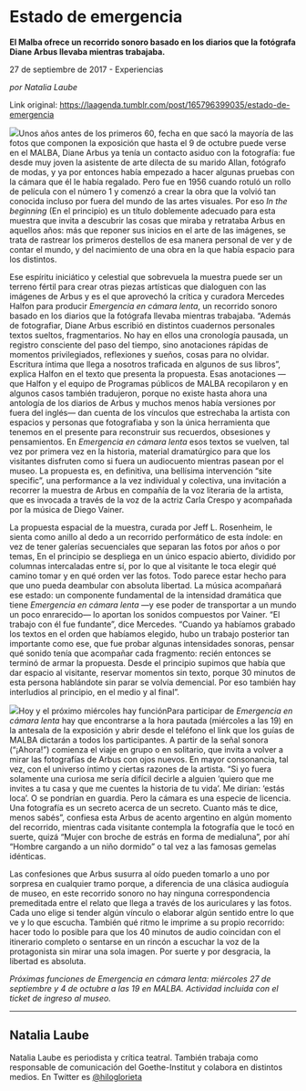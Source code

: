 # Estado de emergencia

**El Malba ofrece un recorrido sonoro basado en los diarios que la fotógrafa Diane Arbus llevaba mientras trabajaba.**

27 de septiembre de 2017 - Experiencias

_por Natalia Laube_

Link original: https://laagenda.tumblr.com/post/165796399035/estado-de-emergencia

![](https://64.media.tumblr.com/f225896500867eafdd9f941f801c9db4/tumblr_inline_pk0p28QWRY1t6q87u_500.jpg)Unos años antes de los primeros 60, fecha en que sacó la mayoría de las fotos que componen la exposición que hasta el 9 de octubre puede verse en el MALBA, Diane Arbus ya tenía un contacto asiduo con la fotografía: fue desde muy joven la asistente de arte dilecta de su marido Allan, fotógrafo de modas, y ya por entonces había empezado a hacer algunas pruebas con la cámara que él le había regalado. Pero fue en 1956 cuando rotuló un rollo de película con el número 1 y comenzó a crear la obra que la volvió tan conocida incluso por fuera del mundo de las artes visuales. Por eso *In the beginning* (En el principio) es un título doblemente adecuado para esta muestra que invita a descubrir las cosas que miraba y retrataba Arbus en aquellos años: más que reponer sus inicios en el arte de las imágenes, se trata de rastrear los primeros destellos de esa manera personal de ver y de contar el mundo, y del nacimiento de una obra en la que había espacio para los distintos. 


Ese espíritu iniciático y celestial que sobrevuela la muestra puede ser un terreno fértil para crear otras piezas artísticas que dialoguen con las imágenes de Arbus y es el que aprovechó la crítica y curadora Mercedes Halfon para producir *Emergencia en cámara lenta*, un recorrido sonoro basado en los diarios que la fotógrafa llevaba mientras trabajaba. “Además de fotografiar, Diane Arbus escribió en distintos cuadernos personales textos sueltos, fragmentarios. No hay en ellos una cronología pausada, un registro consciente del paso del tiempo, sino anotaciones rápidas de momentos privilegiados, reflexiones y sueños, cosas para no olvidar. Escritura íntima que llega a nosotros traficada en algunos de sus libros”, explica Halfon en el texto que presenta la propuesta. Esas anotaciones —que Halfon y el equipo de Programas públicos de MALBA recopilaron y en algunos casos también tradujeron, porque no existe hasta ahora una antología de los diarios de Arbus y muchos menos había versiones por fuera del inglés— dan cuenta de los vínculos que estrechaba la artista con espacios y personas que fotografiaba y son la única herramienta que tenemos en el presente para reconstruir sus recuerdos, obsesiones y pensamientos. En *Emergencia en cámara lenta* esos textos se vuelven, tal vez por primera vez en la historia, material dramatúrgico para que los visitantes disfruten como si fuera un audiocuento mientras pasean por el museo. La propuesta es, en definitiva, una bellísima intervención “site specific”, una performance a la vez individual y colectiva, una invitación a recorrer la muestra de Arbus en compañía de la voz literaria de la artista, que es invocada a través de la voz de la actriz Carla Crespo y acompañada por la música de Diego Vainer. 


La propuesta espacial de la muestra, curada por Jeff L. Rosenheim, le sienta como anillo al dedo a un recorrido performático de esta índole: en vez de tener galerías secuenciales que separan las fotos por años o por temas, En el principio se despliega en un único espacio abierto, dividido por columnas intercaladas entre sí, por lo que al visitante le toca elegir qué camino tomar y en qué orden ver las fotos. Todo parece estar hecho para que uno pueda deambular con absoluta libertad. La música acompañará ese estado: un componente fundamental de la intensidad dramática que tiene *Emergencia en cámara lenta* —y ese poder de transportar a un mundo un poco enrarecido— lo aportan los sonidos compuestos por Vainer. “El trabajo con él fue fundante”, dice Mercedes. “Cuando ya habíamos grabado los textos en el orden que habíamos elegido, hubo un trabajo posterior tan importante como ese, que fue probar algunas intensidades sonoras, pensar qué sonido tenía que acompañar cada fragmento: recién entonces se terminó de armar la propuesta. Desde el principio supimos que había que dar espacio al visitante, reservar momentos sin texto, porque 30 minutos de esta persona hablándote sin parar se volvía demencial. Por eso también hay interludios al principio, en el medio y al final”. 


![](https://64.media.tumblr.com/f225896500867eafdd9f941f801c9db4/tumblr_inline_pk0p28QWRY1t6q87u_500.jpg)Hoy y el próximo miércoles hay funciónPara participar de *Emergencia en cámara lenta* hay que encontrarse a la hora pautada (miércoles a las 19) en la antesala de la exposición y abrir desde el teléfono el link que los guías de MALBA dictarán a todos los participantes. A partir de la señal sonora (“¡Ahora!”) comienza el viaje en grupo o en solitario, que invita a volver a mirar las fotografías de Arbus con ojos nuevos. En mayor consonancia, tal vez, con el universo íntimo y ciertas razones de la artista. “Si yo fuera solamente una curiosa me sería difícil decirle a alguien ‘quiero que me invites a tu casa y que me cuentes la historia de tu vida’. Me dirían: ‘estás loca’. O se pondrían en guardia. Pero la cámara es una especie de licencia. Una fotografía es un secreto acerca de un secreto. Cuanto más te dice, menos sabés”, confiesa esta Arbus de acento argentino en algún momento del recorrido, mientras cada visitante contempla la fotografía que le tocó en suerte, quizá “Mujer con broche de estrás en forma de medialuna”, por ahí “Hombre cargando a un niño dormido” o tal vez a las famosas gemelas idénticas. 


Las confesiones que Arbus susurra al oído pueden tomarlo a uno por sorpresa en cualquier tramo porque, a diferencia de una clásica audioguía de museo, en este recorrido sonoro no hay ninguna correspondencia premeditada entre el relato que llega a través de los auriculares y las fotos. Cada uno elige si tender algún vínculo o elaborar algún sentido entre lo que ve y lo que escucha. También qué ritmo le imprime a su propio recorrido: hacer todo lo posible para que los 40 minutos de audio coincidan con el itinerario completo o sentarse en un rincón a escuchar la voz de la protagonista sin mirar una sola imagen. Por suerte y por desgracia, la libertad es absoluta. 


  
  
*Próximas funciones de Emergencia en cámara lenta: miércoles 27 de septiembre y 4 de octubre a las 19 en MALBA. Actividad incluida con el ticket de ingreso al museo.* 

  




---

 Natalia Laube
--------------

 Natalia Laube es periodista y crítica teatral. También trabaja como responsable de comunicación del Goethe-Institut y colabora en distintos medios. En Twitter es 
[@hiloglorieta](https://twitter.com/hiloglorieta)

